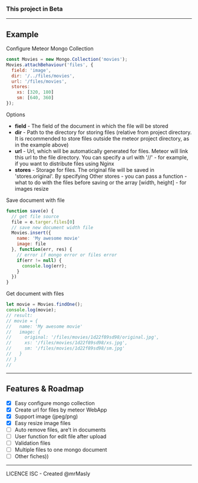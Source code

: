 ### This project in Beta

-------

## Example
Configure Meteor Mongo Collection
```javascript
const Movies = new Mongo.Collection('movies');
Movies.attachBehaviour('files', {
  field: 'image',
  dir: '/../files/movies',
  url: '/files/movies',
  stores:
    xs: [320, 180]
    sm: [640, 360]
});
```
Options
- **field** - The field of the document in which the file will be stored
- **dir** - Path to the directory for storing files (relative from project directory. It is recommended to store files outside the meteor project directory, as in the example above)
- **url** - Url, which will be automatically generated for files. Meteor will link this url to the file directory. You can specify a url with '//' - for example, if you want to distribute files using Nginx
- **stores** - Storage for files. The original file will be saved in 'stores.original'. By specifying Other stores - you can pass a function - what to do with the files before saving or the array [width, height] - for images resize

Save document with file
```javascript
function save(e) {
  // get file source
  file = e.targer.files[0]
  // save new document width file
  Movies.insert({
    name: 'My awesome movie'
    image: file
  }, function(err, res) {
    // error if mongo error or files error
    if(err != null) {
      console.log(err);
    }
  })
}

```
Get document with files
```javascript
let movie = Movies.findOne();
console.log(movie);
// result:
// movie = {
//   name: 'My awesome movie'
//   image: {
//     original: '/files/movies/1d22f89sd98/original.jpg',
//     xs: '/files/movies/1d22f89sd98/xs.jpg',
//     sm: '/files/movies/1d22f89sd98/sm.jpg'
//   }
// }
//
```
--------

## Features & Roadmap
- [x] Easy configure mongo collection
- [x] Create url for files by meteor WebApp
- [x] Support image (jpeg/png)
- [x] Easy resize image files
- [ ] Auto remove files, are't in documents
- [ ] User function for edit file after upload
- [ ] Validation files
- [ ] Multiple files to one mongo document
- [ ] Other fiches))

-------


LICENCE ISC - Created @mrMasly
